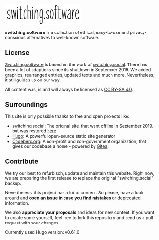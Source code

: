 ![switching.social](static/images/switchingsoftware_small.jpg)

**switching.software** is a collection of ethical, easy-to-use and privacy-conscious alternatives to well-known software.

## License

[Switching.software](https://switching.software) is based on the work of [switching.social](https://web.archive.org/web/20190915101437/https://switching.social/). There has been a lot of adaptions since its shutdown in September 2019. We added graphics, rearranged entries, updated texts and much more. Nevertheless, it still guides us on our way.

All content was, is and will always be licensed as [CC BY-SA 4.0](https://creativecommons.org/licenses/by-sa/4.0/).

## Surroundings

This site is only possible thanks to free and open projects like:

- [switching.social](https://web.archive.org/web/20190915101437/https://switching.social/): The original site, that went offline in September 2019, but was restored [here](https://codeberg.org/swiso-en/archive)
- [Hugo](https://gohugo.io/): A powerful open-source static site generator 
- [Codeberg.org](https://codeberg.org/): A non-profit and non-government organization, that gives our codebase a home - powered by [Gitea](http://gitea.io/).

## Contribute

We try our best to refurbisch, update and maintain this website. Right now, we are preparing the first release to replace the original "switching.social" backup.

Nevertheless, this project has a lot of content. So please, have a look around and **open an issue in case you find mistakes** or deprecated information. 

We also **appreciate your proposals** and ideas for new content. If you want to create some yourself, feel free to fork this repository and send us a pull request with your changes. 

Currently used Hugo version: v0.61.0